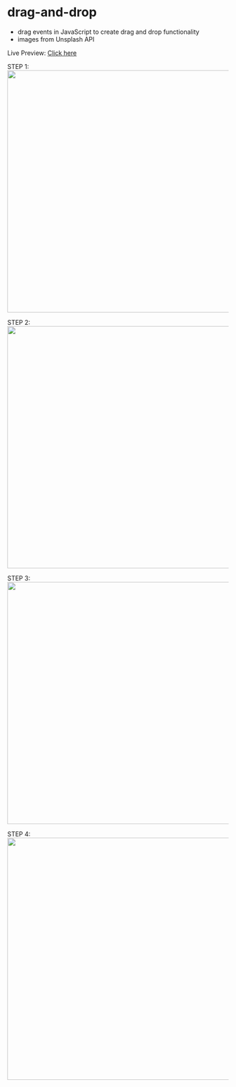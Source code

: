 # drag-and-drop
* drag events in JavaScript to create drag and drop functionality
* images from Unsplash API

Live Preview: [Click here](https://nicolegeorge.github.io/drag-and-drop/)

STEP 1: </br>
<a href="#" rel="nofollow"><img height="550" src="" style="max-width:100%;" target="_blank"></a>

STEP 2: </br>
<a href="#" rel="nofollow"><img height="550" src="" style="max-width:100%;" target="_blank"></a>

STEP 3: </br>
<a href="#" rel="nofollow"><img height="550" src="" style="max-width:100%;" target="_blank"></a>

STEP 4: </br>
<a href="#" rel="nofollow"><img height="550" src="" style="max-width:100%;" target="_blank"></a>